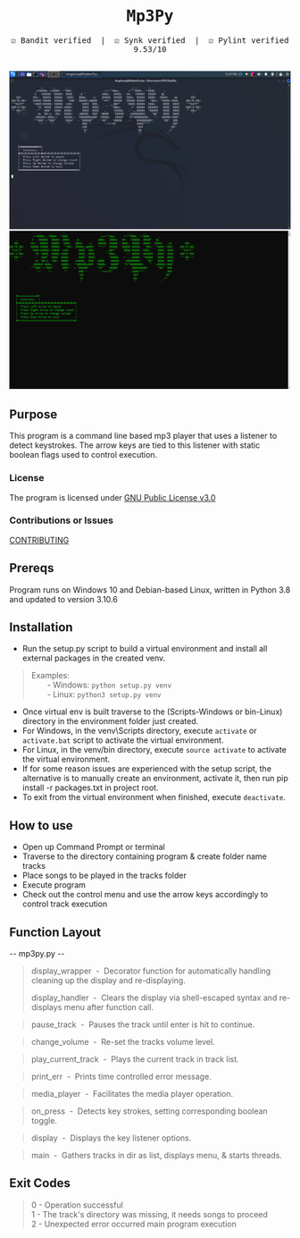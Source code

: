 <div align="center" style="font-family: monospace">
<h1>Mp3Py</h1>
&#9745;&#65039; Bandit verified &nbsp;|&nbsp; &#9745;&#65039; Synk verified &nbsp;|&nbsp; &#9745;&#65039; Pylint verified 9.53/10
</div><br>

![alt text](https://github.com/ngimb64/Mp3Py/blob/main/mp3_Py.png?raw=true)
![alt text](https://github.com/ngimb64/Mp3Py/blob/main/mp3Py.png?raw=true)

## Purpose
This program is a command line based mp3 player that uses a listener to detect keystrokes.
The arrow keys are tied to this listener with static boolean flags used to control execution.

### License
The program is licensed under [GNU Public License v3.0](LICENSE.md)

### Contributions or Issues
[CONTRIBUTING](CONTRIBUTING.md)

## Prereqs
Program runs on Windows 10 and Debian-based Linux, written in Python 3.8 and updated to version 3.10.6

## Installation
- Run the setup.py script to build a virtual environment and install all external packages in the created venv.

> Examples:<br> 
>       &emsp;&emsp;- Windows:  `python setup.py venv`<br>
>       &emsp;&emsp;- Linux:  `python3 setup.py venv`

- Once virtual env is built traverse to the (Scripts-Windows or bin-Linux) directory in the environment folder just created.
- For Windows, in the venv\Scripts directory, execute `activate` or `activate.bat` script to activate the virtual environment.
- For Linux, in the venv/bin directory, execute `source activate` to activate the virtual environment.
- If for some reason issues are experienced with the setup script, the alternative is to manually create an environment, activate it, then run pip install -r packages.txt in project root.
- To exit from the virtual environment when finished, execute `deactivate`.

## How to use
- Open up Command Prompt or terminal
- Traverse to the directory containing program & create folder name tracks
- Place songs to be played in the tracks folder
- Execute program
- Check out the control menu and use the arrow keys accordingly to control track execution

## Function Layout
-- mp3py.py --
> display_wrapper &nbsp;-&nbsp; Decorator function for automatically handling cleaning up the display and re-displaying.
>
> display_handler &nbsp;-&nbsp; Clears the display via shell-escaped syntax and re-displays menu after function call.

> pause_track &nbsp;-&nbsp; Pauses the track until enter is hit to continue.

> change_volume &nbsp;-&nbsp; Re-set the tracks volume level.

> play_current_track &nbsp;-&nbsp; Plays the current track in track list.

> print_err &nbsp;-&nbsp; Prints time controlled error message.

> media_player &nbsp;-&nbsp; Facilitates the media player operation.

> on_press &nbsp;-&nbsp; Detects key strokes, setting corresponding boolean toggle.

> display &nbsp;-&nbsp; Displays the key listener options.

> main &nbsp;-&nbsp; Gathers tracks in dir as list, displays menu, & starts threads.

## Exit Codes
> 0 - Operation successful<br>
> 1 - The track's directory was missing, it needs songs to proceed<br>
> 2 - Unexpected error occurred main program execution
